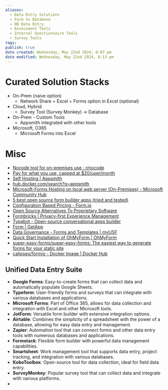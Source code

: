 ```yaml
---
aliases:
  - Data Entry Solutions
  - Form to Database
  - DB Data Entry
  - Assessment Tools
  - Internal Questionnaire Tools
  - Survey Tools
tags: 
publish: true
date created: Wednesday, May 22nd 2024, 8:07 pm
date modified: Wednesday, May 22nd 2024, 8:13 pm
---
```


# Curated Solution Stacks
- On-Prem (naive option)
	- Network Share + Excel + Forms option in Excel (optional) 
- Cloud, Hybrid
	- Survey Tool (Survey Monkey) -> Database
- On-Prem - Custom Tools
	- Appsmith integrated with other tools
- Microsoft, O365
	- Microsoft Forms into Excel



# Misc
- [Nocode tool for on-premises use : r/nocode](https://www.reddit.com/r/nocode/comments/vjnjay/nocode_tool_for_onpremises_use/)
- [Pay for what you use, capped at $20/user/month](https://www.appsmith.com/pricing)
- [Self Hosting | Appsmith](https://docs.appsmith.com/getting-started/setup#self-hosted)
- [hub.docker.com/search?q=appsmith](https://hub.docker.com/search?q=appsmith)
- [Microsoft-Forms Hosting on local web server (On-Premises) - Microsoft Community Hub](https://techcommunity.microsoft.com/t5/microsoft-forms/microsoft-forms-hosting-on-local-web-server-on-premises/m-p/1488190)
- [5 best open source form builder apps (tried and tested)](https://budibase.com/blog/open-source-form-builder/)
- [Configuration Based Pricing - Form.io](https://form.io/configuration-based-pricing/)
- [Open Source Alternatives To Proprietary Software](https://www.opensourcealternative.to/)
- [Formbricks | Privacy-first Experience Management](https://formbricks.com/)
- [Typebot - Open-source conversational apps builder](https://typebot.io/)
- [Form | GetApp](https://www.getapp.com/s/Form/)
- [Data Governance - Forms and Templates | myUSF](https://myusf.usfca.edu/data-governance/forms-templates)
- [Quick Start Installation of OhMyForm | OhMyForm](https://ohmyform.com/docs/install/)
- [super-easy-forms/super-easy-forms: The easiest way to generate forms for your static site](https://github.com/super-easy-forms/super-easy-forms)
- [calipseo/formio - Docker Image | Docker Hub](https://hub.docker.com/r/calipseo/formio)

## Unified Data Entry Suite
-   **Google Forms**: Easy-to-create forms that can collect data and automatically populate Google Sheets.
-   **Typeform**: User-friendly forms and surveys that can integrate with various databases and applications.
-   **Microsoft Forms**: Part of Office 365, allows for data collection and integration with Excel and other Microsoft tools.
-   **JotForm**: Versatile form builder with extensive integration options.
-   **Airtable**: Combines the simplicity of a spreadsheet with the power of a database, allowing for easy data entry and management.
-   **Zapier**: Automation tool that can connect forms and other data entry tools with numerous databases and applications.
-   **Formstack**: Flexible form builder with powerful data management capabilities.
-   **Smartsheet**: Work management tool that supports data entry, project tracking, and integration with various databases.
-   **KoboToolbox**: Open-source tool for data collection, ideal for field data entry.
-   **SurveyMonkey**: Popular survey tool that can collect data and integrate with various platforms.
- 